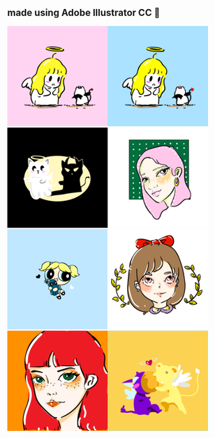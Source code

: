 
## made using Adobe Illustrator CC  :art:
<img src="an3.png" width="230"/><img src="an5.png" width="230"/><img src="bw.png" width="230"/><img src="pinky.jpg" width="230"/><img src="pp.png" width="230"/><img src="rbo.jpg" width="230"/><img src="rd-.png" width="230"/><img src="xksb.png" width="230"/>
